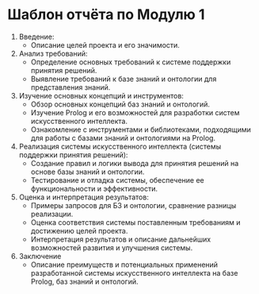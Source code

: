 # Шаблон отчёта по Модулю 1

1. Введение:
    - Описание целей проекта и его значимости.
2. Анализ требований:
    - Определение основных требований к системе поддержки принятия решений.
    - Выявление требований к базе знаний и онтологии для представления знаний.
3. Изучение основных концепций и инструментов:
    - Обзор основных концепций баз знаний и онтологий.
    - Изучение Prolog и его возможностей для разработки систем искусственного интеллекта.
    - Ознакомление с инструментами и библиотеками, подходящими для работы с базами знаний и онтологиями на Prolog.
4. Реализация системы искусственного интеллекта (системы поддержки принятия решений):
    - Создание правил и логики вывода для принятия решений на основе базы знаний и онтологии.
    - Тестирование и отладка системы, обеспечение ее функциональности и эффективности.
5. Оценка и интерпретация результатов:
    - Примеры запросов для БЗ и онтологии, сравнение разницы реализации.
    - Оценка соответствия системы поставленным требованиям и достижению целей проекта.
    - Интерпретация результатов и описание дальнейших возможностей развития и улучшения системы.
6. Заключение
    - Описание преимуществ и потенциальных применений разработанной системы искусственного интеллекта на базе Prolog, баз знаний и онтологий.